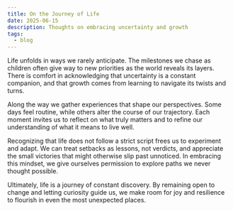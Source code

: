 ```yaml
---
title: On the Journey of Life
date: 2025-06-15
description: Thoughts on embracing uncertainty and growth
tags:
  - blog
---
```


Life unfolds in ways we rarely anticipate. The milestones we chase as children often give way to new priorities as the world reveals its layers. There is comfort in acknowledging that uncertainty is a constant companion, and that growth comes from learning to navigate its twists and turns.

Along the way we gather experiences that shape our perspectives. Some days feel routine, while others alter the course of our trajectory. Each moment invites us to reflect on what truly matters and to refine our understanding of what it means to live well.

Recognizing that life does not follow a strict script frees us to experiment and adapt. We can treat setbacks as lessons, not verdicts, and appreciate the small victories that might otherwise slip past unnoticed. In embracing this mindset, we give ourselves permission to explore paths we never thought possible.

Ultimately, life is a journey of constant discovery. By remaining open to change and letting curiosity guide us, we make room for joy and resilience to flourish in even the most unexpected places.
